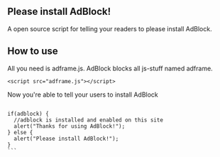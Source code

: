 ## Please install AdBlock!
A open source script for telling your readers to please install AdBlock.

## How to use
All you need is adframe.js. AdBlock blocks all js-stuff named adframe.

`<script src="adframe.js"></script>`

Now you're able to tell your users to install AdBlock

``````

if(adblock) {
  //adblock is installed and enabled on this site
  alert("Thanks for using AdBlock!");
} else {
  alert("Please install AdBlock!");
}
```
